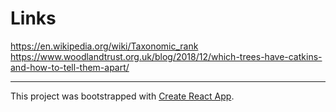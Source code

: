 # Links

https://en.wikipedia.org/wiki/Taxonomic_rank
https://www.woodlandtrust.org.uk/blog/2018/12/which-trees-have-catkins-and-how-to-tell-them-apart/

---

This project was bootstrapped with [Create React App](https://github.com/facebook/create-react-app).
